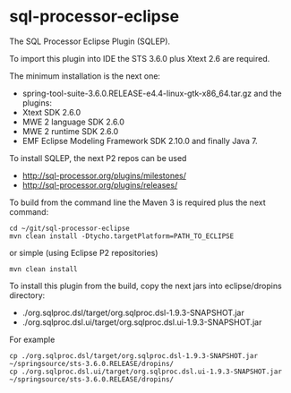 sql-processor-eclipse
=====================

The SQL Processor Eclipse Plugin (SQLEP).

To import this plugin into IDE the STS 3.6.0 plus Xtext 2.6 are required.

The minimum installation is the next one:
- spring-tool-suite-3.6.0.RELEASE-e4.4-linux-gtk-x86_64.tar.gz
and the plugins:
 - Xtext SDK 2.6.0
 - MWE 2 language SDK 2.6.0
 - MWE 2 runtime SDK 2.6.0
 - EMF Eclipse Modeling Framework SDK 2.10.0
and finally Java 7.

To install SQLEP, the next P2 repos can be used
 - http://sql-processor.org/plugins/milestones/
 - http://sql-processor.org/plugins/releases/

To build from the command line the Maven 3 is required plus the next command:

    cd ~/git/sql-processor-eclipse
    mvn clean install -Dtycho.targetPlatform=PATH_TO_ECLIPSE

or simple (using Eclipse P2 repositories)

    mvn clean install

To install this plugin from the build, copy the next jars into eclipse/dropins directory:
 - ./org.sqlproc.dsl/target/org.sqlproc.dsl-1.9.3-SNAPSHOT.jar
 - ./org.sqlproc.dsl.ui/target/org.sqlproc.dsl.ui-1.9.3-SNAPSHOT.jar

For example

    cp ./org.sqlproc.dsl/target/org.sqlproc.dsl-1.9.3-SNAPSHOT.jar ~/springsource/sts-3.6.0.RELEASE/dropins/
    cp ./org.sqlproc.dsl.ui/target/org.sqlproc.dsl.ui-1.9.3-SNAPSHOT.jar ~/springsource/sts-3.6.0.RELEASE/dropins/


